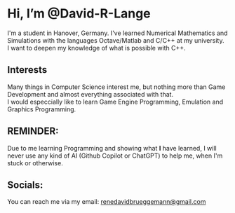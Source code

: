 
# Hi, I’m @David-R-Lange  

I'm a student in Hanover, Germany. 
I've learned Numerical Mathematics and Simulations with the languages Octave/Matlab and C/C++
at my university.  
I want to deepen my knowledge of what is possible with C++.

## Interests

Many things in Computer Science interest me, but nothing more than Game Development and almost
everything associated with that.  
I would especcially like to learn Game Engine Programming,
Emulation and Graphics Programming.

## REMINDER:

Due to me learning Programming and showing what **I** have learned, I will never use any kind of AI (Github Copilot or ChatGPT) to help me, when I'm stuck or otherwise.

## Socials:

You can reach me via my email: renedavidbrueggemann@gmail.com
